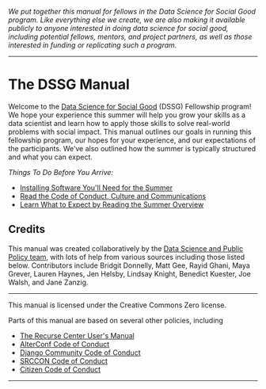 _We put together this manual for fellows in the Data Science for Social Good program. Like everything else we create, we are also making it available publicly to anyone interested in doing data science for social good, including potential fellows, mentors, and project partners, as well as those interested in funding or replicating such a program._
________________
# The DSSG Manual
Welcome to the [Data Science for Social Good](https://www.dssgfellowship.org/) (DSSG) Fellowship program! We hope your experience this summer will help you grow your skills as a data scientist and learn how to apply those skills to solve real-world problems with social impact. This manual outlines our goals in running this fellowship program, our hopes for your experience, and our expectations of the participants. We’ve also outlined how the summer is typically structured and what you can expect.

*Things To Do Before You Arrive:*

- [Installing Software You'll Need for the Summer](../curriculum/setup/software-setup/) 
- [Read the Code of Conduct, Culture and Communications](conduct-culture-and-communications/)
- [Learn What to Expect by Reading the Summer Overview](summer-overview/)

## Credits
This manual was created collaboratively by the [Data Science and Public Policy team](http://www.datasciencepublicpolicy.org/), with lots of help from various sources including those listed below. Contributors include Bridgit Donnelly, Matt Gee, Rayid Ghani, Maya Grever, Lauren Haynes, Jen Helsby, Lindsay Knight, Benedict Kuester, Joe Walsh, and Jane Zanzig.

________________________
This manual is licensed under the Creative Commons Zero license.

Parts of this manual are based on several other policies, including

- [The Recurse Center User's Manual](https://www.recurse.com/manual)
- [AlterConf Code of Conduct](http://www.alterconf.com/code-of-conduct)
- [Django Community Code of Conduct](https://www.djangoproject.com/conduct/)
- [SRCCON Code of Conduct](http://srccon.org/conduct/)
- [Citizen Code of Conduct](http://citizencodeofconduct.org/)

________________________

